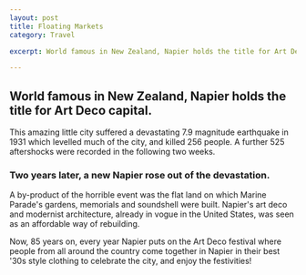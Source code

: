 ```yaml
---
layout: post
title: Floating Markets
category: Travel

excerpt: World famous in New Zealand, Napier holds the title for Art Deco capital.

---
```


## World famous in New Zealand, Napier holds the title for Art Deco capital.

This amazing little city suffered a devastating 7.9 magnitude earthquake in 1931 which levelled much of the city, and killed 256 people. A further 525 aftershocks were recorded in the following two weeks.

### Two years later, a new Napier rose out of the devastation.

A by-product of the horrible event was the flat land on which Marine Parade's gardens, memorials and soundshell were built. Napier's art deco and modernist architecture, already in vogue in the United States, was seen as an affordable way of rebuilding.

Now, 85 years on, every year Napier puts on the Art Deco festival where people from all around the country come together in Napier in their best '30s style clothing to celebrate the city, and enjoy the festivities!